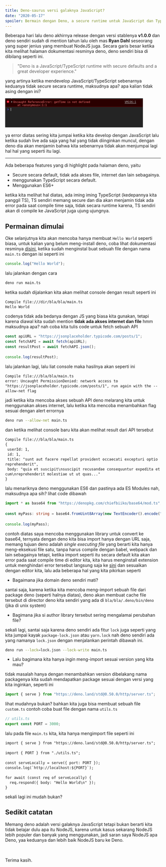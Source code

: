```yaml
---
title: Deno-saurus versi galaknya JavaScript?
date: "2020-05-17"
spoiler: Bermain dengan Deno, a secure runtime untuk JavaScript dan TypeScript
---
```


Beberapa hari lalu deno akhirnya release dengan versi stablenya **v1.0.0** dan deno sendiri sudah di mention tahun lalu oleh mas **Ryan Dahl** seseorang yang super jenius yang membuat NodeJS juga. Secara garis besar ketika kita melihat halaman dokumentasi resminya deno, deno sendiri bisa di dibilang seperti ini.

> "Deno is a JavaScript/TypeScript runtime with secure defaults and a great developer experience."

yang artinya ketika mendevelop JavaScript/TypeScript sebenarnya keduanya tidak secure secara runtime, maksudnya apa? apa kalian tidak asing dengan ini?

![error not defined](./img-1.png)

ya error diatas sering kita jumpai ketika kita develop dengan JavaScript lalu ketika sudah live ada saja yang hal yang tidak diinginkan muncul, dengan deno dia akan menjamin bahwa kita sebenarnya tidak akan menjumpai lagi hal hal yang seperti itu lagi.

---

Ada beberapa features yang di highlight pada halaman deno, yaitu

- Secure secara default, tidak ada akses file, internet dan lain sebagainya.
- menggunakan TypeScript secara default.
- Menggunakan ES6+

ketika kita melihat hal diatas, ada iming iming TypeScript (kedepannya kita panggil TS), TS sendiri memang secure dan dia akan menjamin tidak ada error pada saat compile time saja, tidak secara runtime karena, TS sendiri akan di compile ke JavaScript juga ujung ujungnya.

## Permainan dimulai

Oke selanjutnya kita akan mencoba hanya membuat `Hello World` seperti biasa, untuk kalian yang belum meng-install deno, coba lihat dokumentasi resminya [disini](https://deno.land/manual/getting_started/installation), ketika sudah menginstal buat sebuah file dengan nama `main.ts` dengan isi seperti ini

```ts
console.log("Hello World");
```

lalu jalankan dengan cara

```sh
deno run main.ts
```

ketika sudah dijalankan kita akan melihat console dengan result seperti ini

```sh-result
Compile file:///dir/bla/bla/main.ts
Hello World
```

codenya tidak ada bedanya dengan JS yang biasa kita gunakan, tetapi karena diawal kita sudah mention **tidak ada akses internet dan file** hmm maksudnya apa? nah coba kita tulis code untuk fetch sebuah API

```ts
const apiURL = "https://jsonplaceholder.typicode.com/posts/1";
const fetchAPI = await fetch(apiURL);
const resultPost = await fetchAPI.json();

console.log(resultPost);
```

lalu jalankan lagi, lalu liat console maka hasilnya akan seperti ini

```sh-result
Compile file:///bla/bla/main.ts
error: Uncaught PermissionDenied: network access to "https://jsonplaceholder.typicode.com/posts/1", run again with the --allow-net flag
```

jadi ketika kita mencoba akses sebuah API deno melarang kita untuk menggunakan akses internet, lalu ketika kita mencoba menambahkan flag sesuai dengan alert errornya

```sh
deno run --allow-net main.ts
```

dan ketika melihat console baru kita akan melihat result dari API tersebut

```sh-result
Compile file:///bla/bla/main.ts
{
 userId: 1,
 id: 1,
 title: "sunt aut facere repellat provident occaecati excepturi optio reprehenderit",
 body: "quia et suscipit\nsuscipit recusandae consequuntur expedita et cum\nreprehenderit molestiae ut ut quas..."
}
```

lalu menariknya deno menggunakan ES6 dan pastinya ada ES Modules nah, maksudnya apa sih? lihat code dibawah

```ts
import * as base64 from "https://denopkg.com/chiefbiiko/base64/mod.ts";

const myPass: string = base64.fromUint8Array(new TextEncoder().encode("password 123"));

console.log(myPass);
```

contoh diatas saya mencoba menggunakan library untuk convert ke base64, ternyata dengan deno kita bisa import hanya dengan URL saja, memang tujuan deno adalah _single executing file_ yang berarti kita hanya meng-eksekusi file satu, tanpa harus compile dengan babel, webpack dan lain sebagainya tetapi, ketika import seperti itu secara default kita akan error pada saat compile time di editor kita, kita harus menginstall extension untuk menghindari error tersebut langsung saja ke [sini](https://deno.land/manual/getting_started/setup_your_environment#editors-and-ides) dan sesuaikan dengan editor kita, lalu ada beberapa hal yang kita pikirkan seperti

- Bagaimana jika domain deno sendiri mati?

santai saja, karena ketika kita mencoba meng-import sebuah file dari package deno (seperti halnya diatas), deno akan membuat cache file tersebut di director deno kita sendiri yang ada di `bla/bla/.deno/bin/deno` (jika di unix system)

- Bagimana jika si author library tersebut sering mengalamai perubahan file?

sekali lagi, santai saja karena deno sendiri ada fitur `lock` juga seperti yang kita jumpai kayak `package-lock.json` atau `yarn.lock` nah deno sendiri ada yang namanya `lock.json` dengan menjalankan perintah dibawah ini.

```sh
deno run --lock=lock.json --lock-write main.ts
```

- Lalu bagimana kita hanya ingin meng-import sesuai version yang kita mau?

tidak masalah hanya dengan menambahkan version dibelakang nama packagenya kita sudah mendapatkan package sesuai dengan versi yang kita inginkan, seperti ini

```ts
import { serve } from "https://deno.land/std@0.50.0/http/server.ts";
```

lihat mudahnya bukan? bahkan kita juga bisa membuat sebuah file `custom.ts` contoh coba buat file dengan nama `utils.ts`

```ts
// utils.ts
export const PORT = 3000;
```

lalu pada file `main.ts` kita, kita hanya mengimport file seperti ini

```ts{3}
import { serve } from "https://deno.land/std@0.50.0/http/server.ts";

import { PORT } from "./utils.ts";

const serveLocally = serve({ port: PORT });
console.log(`http://localhost:${PORT}`);

for await (const req of serveLocally) {
  req.respond({ body: "Hello World\n" });
}
```

sekali lagi ini mudah bukan?

## Sedikit catatan

Memang deno adalah versi galaknya JavaScript tetapi bukan berarti kita tidak belajar dulu apa itu NodeJS, karena untuk kasus sekarang NodeJS lebih populer dan banyak yang menggunakan, jadi saran saya NodeJS apa Deno, yaa keduanya dan lebih baik NodeJS baru ke Deno.

<br/>
<br/>
Terima kasih.
